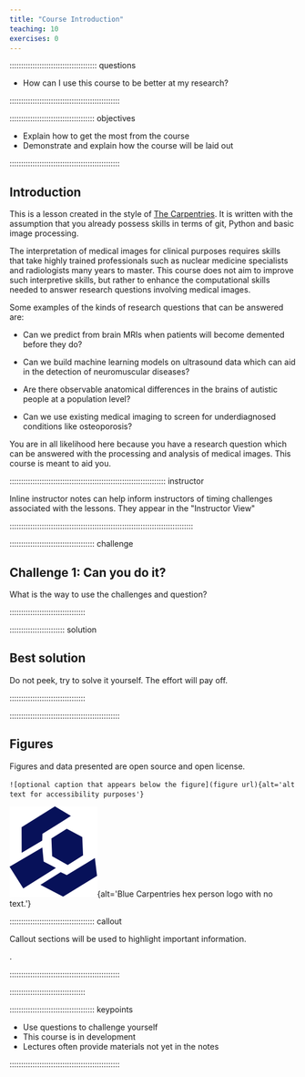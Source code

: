 ```yaml
---
title: "Course Introduction"
teaching: 10
exercises: 0
---
```


:::::::::::::::::::::::::::::::::::::: questions 

- How can I use this course to be better at my research?

::::::::::::::::::::::::::::::::::::::::::::::::

::::::::::::::::::::::::::::::::::::: objectives

- Explain how to get the most from the course
- Demonstrate and explain how the course will be laid out

::::::::::::::::::::::::::::::::::::::::::::::::

## Introduction

This is a lesson created in the style of [The Carpentries](https://datacarpentry.org/). It is written with the assumption
that you already possess skills in terms of git, Python and basic image processing.

The interpretation of medical images for clinical purposes requires skills that take
highly trained professionals such as nuclear medicine specialists and
radiologists many years to master. This course does not aim to improve such
interpretive skills, but rather to enhance the computational skills
needed to answer research questions involving medical images.

Some examples of the kinds of research questions that can be answered are:

- Can we predict from brain MRIs when patients will become demented before they do?

- Can we build machine learning models on ultrasound data which can aid in the detection of neuromuscular diseases?

- Are there observable anatomical differences in the brains of autistic people at a population level? 

- Can we use existing medical imaging to screen for underdiagnosed conditions like osteoporosis?

You are in all likelihood here because you have a research question which can be answered with
the processing and analysis of medical images. This course is meant to aid you.


:::::::::::::::::::::::::::::::::::::::::::::::::::::::::::::::::::: instructor

Inline instructor notes can help inform instructors of timing challenges
associated with the lessons. They appear in the "Instructor View"

::::::::::::::::::::::::::::::::::::::::::::::::::::::::::::::::::::::::::::::::

::::::::::::::::::::::::::::::::::::: challenge 

## Challenge 1: Can you do it?

What is the way to use the challenges and question?


:::::::::::::::::::::::::::::::::

:::::::::::::::::::::::: solution 

## Best solution
 
Do not peek, try to solve it yourself. The effort will pay off.

:::::::::::::::::::::::::::::::::


::::::::::::::::::::::::::::::::::::::::::::::::

## Figures

Figures and data presented are open source and open license.

`![optional caption that appears below the figure](figure url){alt='alt text for
accessibility purposes'}`

![You belong here if you want to learn!](https://raw.githubusercontent.com/carpentries/logo/master/Badge_Carpentries.svg){alt='Blue Carpentries hex person logo with no text.'}

::::::::::::::::::::::::::::::::::::: callout

Callout sections will be used to highlight important information.

.

::::::::::::::::::::::::::::::::::::::::::::::::




:::::::::::::::::::::::::::::::::

::::::::::::::::::::::::::::::::::::: keypoints 

- Use questions to challenge yourself
- This course is in development
- Lectures often provide materials not yet in the notes

::::::::::::::::::::::::::::::::::::::::::::::::

[r-markdown]: https://rmarkdown.rstudio.com/
